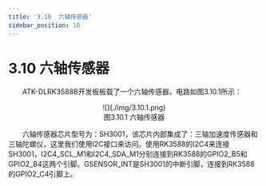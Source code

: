 ```yaml
---
title: '3.10  六轴传感器'
sidebar_position: 10
---
```


# 3.10  六轴传感器

&emsp;&emsp;ATK-DLRK3588B开发板板载了一个六轴传感器，电路如图3.10.1所示：

<center>
![](./img/3.10.1.png)<br />
图3.10.1 六轴传感器
</center>

&emsp;&emsp;六轴传感器芯片型号为：SH3001，该芯片内部集成了：三轴加速度传感器和三轴陀螺仪，这里我们使用I2C接口来访问。使用RK3588的I2C4来连接SH3001，I2C4_SCL_M1和I2C4_SDA_M1分别连接到RK3588的GPIO2_B5和GPIO2_B4这两个引脚。GSENSOR_INT是SH3001的中断引脚，连接到RK3588的GPIO2_C4引脚上。

